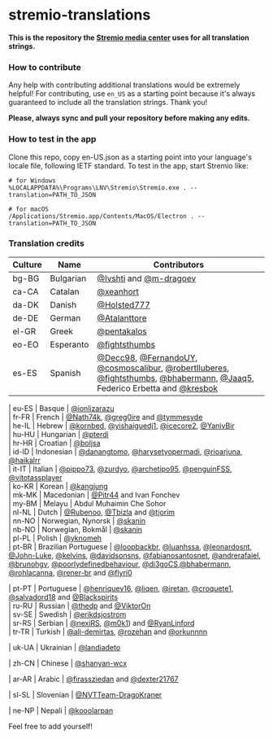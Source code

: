 # stremio-translations

**This is the repository the [Stremio media center](https://www.stremio.com/) uses for all translation strings.**

### How to contribute

Any help with contributing additional translations would be extremely helpful!
For contributing, use `en_US` as a starting point because it's always
guaranteed to include all the translation strings.
Thank you!

**Please, always sync and pull your repository before making any edits.**

### How to test in the app

Clone this repo, copy en-US.json as a starting point into your language's
locale file, following IETF standard. To test in the app, start Stremio like:

```
# for Windows
%LOCALAPPDATA%\Programs\LNV\Stremio\Stremio.exe . --translation=PATH_TO_JSON

# for macOS
/Applications/Stremio.app/Contents/MacOS/Electron . --translation=PATH_TO_JSON
```

### Translation credits

| Culture | Name                 | Contributors                                                                                                                                                                                                                                                                                                                                                                                                                                                                                            
| ------- | -------------------- | --------------------------------------------------------------------------------------------------------------------------------------------------------------------------------------------------------------------------------------------------------------------------------------------------------------------------------------------------------------------------------------------------------------------------------------------------------------------------------------------------------- |
| bg-BG   | Bulgarian            | [@Ivshti](https://github.com/Ivshti) and [@m-dragoev](https://github.com/m-dragoev)                                                                                                                                                                                                                                                                                                                                                                                                                     
| ca-CA   | Catalan              | [@xeanhort](https://github.com/xeanhort)                                                                                                                                                                                                                                                                                                                                                                                                                                                                 
| da-DK   | Danish               | [@Holsted777](https://github.com/Holsted777)                                                                                                                                                                                                                                                                                                                                                                                                                                                             
| de-DE   | German               | [@Atalanttore](https://github.com/Atalanttore)                                                                                                                                                                                                                                                                                                                                                                                                                                                           
| el-GR   | Greek                | [@pentakalos](https://github.com/pentakalos)                                                                                                                                                                                                                                                                                                                                                                                                                                                             
| eo-EO   | Esperanto            | [@fightsthumbs](https://github.com/fightsthumbs)                                                                                                                                                                                                                                                                                                                                                                                                                                                         
| es-ES   | Spanish              | [@Decc98](https://github.com/Decc98), [@FernandoUY](https://github.com/FernandoUY), [@cosmoscalibur](https://github.com/cosmoscalibur), [@robertlluberes](https://github.com/robertlluberes), [@fightsthumbs](https://github.com/fightsthumbs), [@bhabermann](https://github.com/bhabermann), [@Jaaq5](https://github.com/Jaaq5), Federico Erbetta and [@kresbok](https://github.com/Kresbok)     
                                                                                                                                                                                              
| eu-ES   | Basque               | [@ionlizarazu](https://github.com/ionlizarazu)                                                                                                                                                                                                                                                                                                                                                                                                                                                           
| fr-FR   | French               | [@Nath74k](https://github.com/Nath74k), [@greg0ire](https://github.com/greg0ire) and [@tymmesyde](https://github.com/tymmesyde)                                                                                                                                                                                                                                                                                                                                                                         
| he-IL   | Hebrew               | [@kornbed](https://github.com/kornbed), [@yishaiguedj1](https://github.com/yishaiguedj1), [@icecore2](https://github.com/icecore2), [@YanivBir](https://github.com/YanivBir)                                                                                                                                                                                                                                                                                                                             
| hu-HU   | Hungarian            | [@pterdi](https://github.com/pterdi)                                                                                                                                                                                                                                                                                                                                                                                                                                                                     
| hr-HR   | Croatian             | [@boljsa](https://github.com/boljsa)                                                                                                                                                                                                                                                                                                                                                                                                                                                                     
| id-ID   | Indonesian           | [@danangtomo](https://github.com/danangtomo), [@harysetyopermadi](https://github.com/Harysetyopermadi), [@rioarjuna](https://github.com/Rarj), [@haikalrr](https://github.com/haikalrr)                                                                                                                                                                                                                                                                                                                  
| it-IT   | Italian              | [@pippo73](https://github.com/pippo73), [@zurdyo](https://github.com/zurdyo), [@archetipo95](https://github.com/archetipo95), [@penguinFSS](https://github.com/penguinFSS), [@vitotassplayer](https://github.com/vitotassplayer)                                                                                                                                                                                                                                                                         
| ko-KR   | Korean               | [@kangjung](https://github.com/kangjung)                                                                                                                                                                                                                                                                                                                                                                                                                                                                
| mk-MK   | Macedonian           | [@Pitr44](https://github.com/Pitr44/) and Ivan Fonchev                                                                                                                                                                                                                                                                                                                                                                                                                                                      
| my-BM   | Melayu               | Abdul Muhaimin Che Sohor                                                                                                                                                                                                                                                                                                                                                                                                                                                                                 
| nl-NL   | Dutch                | [@Rubenoo](https://github.com/Rubenoo), [@Tbizla](https://github.com/Tbizla) and [@tjorim](https://github.com/tjorim)                                                                                                                                                                                                                                                                                                                                                                                    
| nn-NO   | Norwegian, Nynorsk   | [@skanin](https://github.com/skanin)                                                                                                                                                                                                                                                                                                                                                                                                                                                                    
| nb-NO   | Norwegian, Bokmål    | [@skanin](https://github.com/skanin)                                                                                                                                                                                                                                                                                                                                                                                                                                                                     
| pl-PL   | Polish               | [@yknomeh](https://github.com/yknomeh)                                                                                                                                                                                                                                                                                                                                                                                                                                                                 
| pt-BR   | Brazilian Portuguese | [@loopbackbr](https://github.com/loopbackbr), [@luanhssa](https://github.com/luanhssa), [@leonardosnt](https://github.com/leonardosnt), [@John-Luke](https://github.com/John-Luke), [@kelvins](https://github.com/kelvins), [@davidsonsns](https://github.com/davidsonsns), [@fabianosantosnet](https://github.com/fabianosantosnet), [@andrerafaiel](https://github.com/andrerafaiel), [@brunohgv](https://github.com/brunohgv), [@poorlydefinedbehaviour](https://github.com/poorlydefinedbehaviour), [@di3goCS](https://github.com/di3goCS),[@bhabermann](https://github.com/bhabermann), [@rohlacanna](https://github.com/rohlacanna), [@rener-br](https://github.com/rener-br) and [@flyri0](https://github.com/flyri0)
                                                                                                                                                                                              
| pt-PT   | Portuguese           | [@henriquev16](https://github.com/henriquev16), [@liqen](https://github.com/liqen), [@iretan](https://github.com/iretan), [@croquete1](https://github.com/croquete1), [@salvadord18](https://github.com/salvadord18) and [@Blackspirits](https://github.com/Blackspirits)                                                                                                                                                                                                                                               
| ru-RU   | Russian              | [@thedp](https://github.com/thedp) and [@ViktorOn](https://github.com/viktoron)                                                                                                                                                                                                                                                                                                                                                                                                                             
| sv-SE   | Swedish              | [@erikdsjostrom](https://github.com/erikdsjostrom)                                                                                                                                                                                                                                                                                                                                                                                                                                                         
| sr-RS   | Serbian              | [@nexiRS](https://github.com/nexiRS), [@m0k1](https://github.com/m0k1)) and [@RyanLinford](https://github.com/RyanLinford)                                                                                                                                                                                                                                                                                                                                                                                                                         
| tr-TR   | Turkish              | [@ali-demirtas](https://github.com/ali-demirtas), [@rozehan](https://github.com/rozehan) and [@orkunnnn](https://github.com/orkunnnn)     
                                                                                                                
| uk-UA   | Ukrainian            | [@landiadeto](https://github.com/landiadeto)

| zh-CN   | Chinese              | [@shanyan-wcx](https://github.com/shanyan-wcx)    

| ar-AR   | Arabic               | [@firassziedan](https://github.com/firassziedan) and [@dexter21767](https://github.com/dexter21767)

| sl-SL   | Slovenian            | [@NVTTeam-DragoKraner](https://github.com/NVTTeam)

| ne-NP   | Nepali               | [@kooolarpan](https://github.com/kooolarpan)

Feel free to add yourself!
